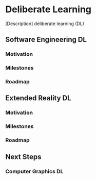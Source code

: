# Deliberate Learning
[Description] deliberate learning (DL)

## Software Engineering DL

### Motivation

### Milestones

### Roadmap

## Extended Reality DL

### Motivation

### Milestones

### Roadmap

## Next Steps

### Computer Graphics DL
